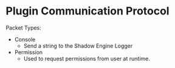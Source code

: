 # Plugin Communication Protocol

Packet Types:
* Console
	* Send a string to the Shadow Engine Logger
* Permission
	* Used to request permissions from user at runtime.